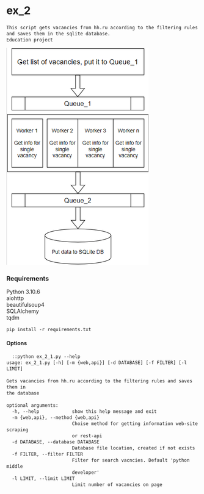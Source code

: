 # ex_2
    This script gets vacancies from hh.ru according to the filtering rules and saves them in the sqlite database.
    Education project

![ex_2_scheme](https://github.com/Arsenicu/ex_2/blob/main/ex_2_scheme.png)

### Requirements
Python 3.10.6<br/>
aiohttp<br/>
beautifulsoup4<br/>
SQLAlchemy<br/>
tqdm<br/>
```
pip install -r requirements.txt
```

#### Options
```
  ::python ex_2_1.py --help
usage: ex_2_1.py [-h] [-m {web,api}] [-d DATABASE] [-f FILTER] [-l LIMIT]

Gets vacancies from hh.ru according to the filtering rules and saves them in
the database

optional arguments:
  -h, --help            show this help message and exit
  -m {web,api}, --method {web,api}
                        Choise method for getting information web-site scraping
                        or rest-api
  -d DATABASE, --database DATABASE
                        Database file location, created if not exists
  -f FILTER, --filter FILTER
                        Filter for search vacncies. Default 'python middle
                        developer'
  -l LIMIT, --limit LIMIT
                        Limit number of vacancies on page
```
